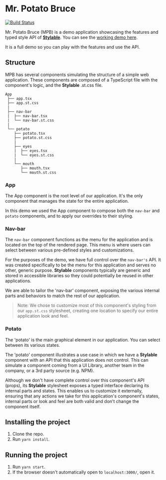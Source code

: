 # Mr. Potato Bruce

[![Build Status](https://github.com/wix/potato-bruce/workflows/tests/badge.svg)](https://github.com/wix/potato-bruce/actions)

Mr. Potato Bruce (MPB) is a demo application showcasing the features and typed style API of **[Stylable](https://stylable.io)**. You can see the [working demo here](https://potatobruce.io/).

It is a full demo so you can play with the features and use the API.

## Structure

MPB has several components simulating the structure of a simple web application. These components are composed of a TypeScript file with the component's logic, and the **Stylable** .st.css file.

```
App
 ├── app.tsx
 ├── app.st.css
 |
 ├── nav-bar
 |  ├── nav-bar.tsx
 |  └── nav-bar.st.css
 |
 └── potato
    ├── potato.tsx
    ├── potato.st.css
    |
    ├── eyes
    |  ├── eyes.tsx
    |  └── eyes.st.css
    |
    └── mouth
       ├── mouth.tsx
       └── mouth.st.css
```

### App

The App component is the root level of our application. It's the only component that manages the state for the entire application.

In this demo we used the App component to compose both the `nav-bar` and `potato` components, and to apply our overrides to their styling.

### Nav-bar

The `nav-bar` component functions as the menu for the application and is located on the top of the rendered page. This menu is where users can select between various pre-defined styles and customizations.

For the purposes of the demo, we have full control over the `nav-bar's` API. It was created specifically to be the menu for this application and serves no other, generic purpose. **Stylable** components typically are generic and stored in accessible libraries so they could potentially be reused in other applications.

We are able to tailor the 'nav-bar' component, exposing the various internal parts and behaviors to match the rest of our application.

> Note: We chose to customize most of this component's styling from our `app.st.css` stylesheet, creating one location to specify our entire application look and feel.

### Potato

The 'potato' is the main graphical element in our application. You can select between its various states.

The 'potato' component illustrates a use case in which we have a **Stylable** component with an API that this application does not control. This can simulate a component coming from a UI Library, another team in the company, or a 3rd party source (e.g. NPM).

Although we don't have complete control over this component's API (props), its **Stylable** stylesheet exposes a typed interface declaring its internal parts and states. This enables us to customize it externally, ensuring that any actions we take for this application's component's states, internal parts or look and feel are both valid and don't change the component itself.

## Installing the project

1. Clone the repo.
2. Run `yarn install`.

## Running the project

1. Run `yarn start`.
2. If the browser doesn't automatically open to `localhost:3000/`, open it.
